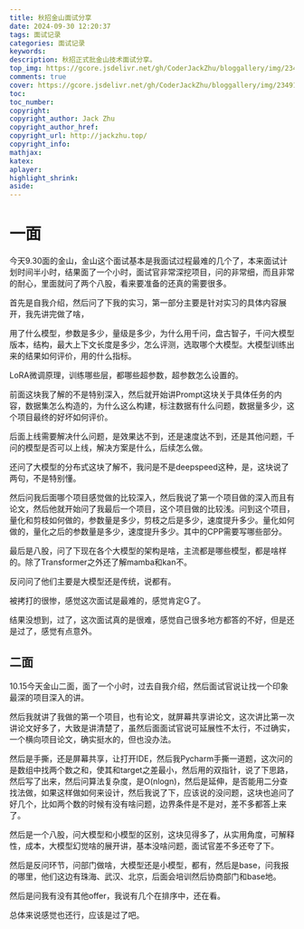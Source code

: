 ```yaml
---
title: 秋招金山面试分享
date: 2024-09-30 12:20:37
tags: 面试记录
categories: 面试记录
keywords: 
description: 秋招正式批金山技术面试分享。
top_img: https://gcore.jsdelivr.net/gh/CoderJackZhu/bloggallery/img/2349135dde1b4a4828b209c87569c4a8.jpeg
comments: true
cover: https://gcore.jsdelivr.net/gh/CoderJackZhu/bloggallery/img/2349135dde1b4a4828b209c87569c4a8.jpeg
toc:
toc_number:
copyright:
copyright_author: Jack Zhu
copyright_author_href: 
copyright_url: http://jackzhu.top/
copyright_info: 
mathjax: 
katex: 
aplayer: 
highlight_shrink: 
aside: 
---
```


# 一面

今天9.30面的金山，金山这个面试基本是我面试过程最难的几个了，本来面试计划时间半小时，结果面了一个小时，面试官非常深挖项目，问的非常细，而且非常的耐心，里面就问了两个八股，看来要准备的还真的需要很多。



首先是自我介绍，然后问了下我的实习，第一部分主要是针对实习的具体内容展开，我先讲完做了啥，

用了什么模型，参数是多少，量级是多少，为什么用千问，盘古智子，千问大模型版本，结构，最大上下文长度是多少，怎么评测，选取哪个大模型。大模型训练出来的结果如何评价，用的什么指标。

LoRA微调原理，训练哪些层，都哪些超参数，超参数怎么设置的。

前面这块我了解的不是特别深入，然后就开始讲Prompt这块关于具体任务的内容，数据集怎么构造的，为什么这么构建，标注数据有什么问题，数据量多少，这个项目最终的好坏如何评价。

后面上线需要解决什么问题，是效果达不到，还是速度达不到，还是其他问题，千问的模型是否可以上线，解决方案是什么，后续怎么做。

还问了大模型的分布式这块了解不，我问是不是deepspeed这种，是，这块说了两句，不是特别懂。

然后问我后面哪个项目感觉做的比较深入，然后我说了第一个项目做的深入而且有论文，然后他就开始问了我最后一个项目，这个项目做的比较浅。问到这个项目，量化和剪枝如何做的，参数量是多少，剪枝之后是多少，速度提升多少。量化如何做的，量化之后的参数量是多少，速度提升多少。其中的CPP需要写哪些部分。

最后是八股，问了下现在各个大模型的架构是啥，主流都是哪些模型，都是啥样的。除了Transformer之外还了解mamba和kan不。

反问问了他们主要是大模型还是传统，说都有。

被拷打的很惨，感觉这次面试是最难的，感觉肯定G了。

结果没想到，过了，这次面试真的是很难，感觉自己很多地方都答的不好，但是还是过了，感觉有点意外。


## 二面

10.15今天金山二面，面了一个小时，过去自我介绍，然后面试官说让找一个印象最深的项目深入的讲。

然后我就讲了我做的第一个项目，也有论文，就屏幕共享讲论文，这次讲比第一次讲论文好多了，大致是讲清楚了，虽然后面面试官说可延展性不太行，不过确实，一个横向项目论文，确实挺水的，但也没办法。

然后是手撕，还是屏幕共享，让打开IDE，然后我Pycharm手撕一道题，这次问的是数组中找两个数之和，使其和target之差最小，然后用的双指针，说了下思路，然后写了出来，然后问算法复杂度，是O(nlogn)，然后是延伸，是否能用二分查找法做，如果这样做如何来设计，然后我说了下，应该说的没问题，这块也追问了好几个，比如两个数的时候有没有啥问题，边界条件是不是对，差不多都答上来了。

然后是一个八股，问大模型和小模型的区别，这块见得多了，从实用角度，可解释性，成本，大模型幻觉啥的展开讲，基本没啥问题，面试官差不多还夸了下。

然后是反问环节，问部门做啥，大模型还是小模型，都有，然后是base，问我报的哪里，他们这边有珠海、武汉、北京，后面会培训然后协商部门和base地。

然后是问我有没有其他offer，我说有几个在排序中，还在看。

总体来说感觉也还行，应该是过了吧。
